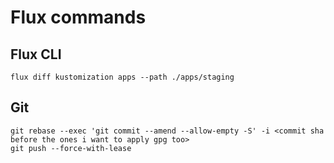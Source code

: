 # Flux commands

## Flux CLI

```shell
flux diff kustomization apps --path ./apps/staging
```

## Git

```shell
git rebase --exec 'git commit --amend --allow-empty -S' -i <commit sha before the ones i want to apply gpg too>
git push --force-with-lease
```
